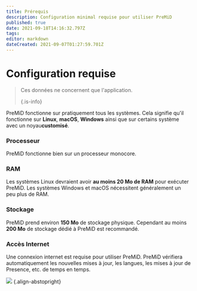 ```yaml
---
title: Prérequis
description: Configuration minimal requise pour utiliser PreMiD
published: true
date: 2021-09-18T14:16:32.797Z
tags: 
editor: markdown
dateCreated: 2021-09-07T01:27:59.701Z
---
```


# Configuration requise

> Ces données ne concernent que l'application. 
> 
> {.is-info}

PreMiD fonctionne sur pratiquement tous les systèmes. Cela signifie qu'il fonctionne sur **Linux**, **macOS**, **Windows** ainsi que sur certains système avec un noyau**customisé**.

### Processeur
PreMiD fonctionne bien sur un processeur monocore.

### RAM
Les systèmes Linux devraient avoir **au moins 20 Mo de RAM** pour exécuter PreMiD. Les systèmes Windows et macOS nécessitent généralement un peu plus de RAM.

### Stockage
PreMiD prend environ **150 Mo** de stockage physique. Cependant au moins **200 Mo** de stockage dédié à PreMiD est recommandé.

### Accès Internet
Une connexion internet est requise pour utiliser PreMiD. PreMiD vérifiera automatiquement les nouvelles mises à jour, les langues, les mises à jour de Presence, etc. de temps en temps.

![](https://a.icons8.com/ViUXyjOj/f4tFww/svg.svg) {.align-abstopright}